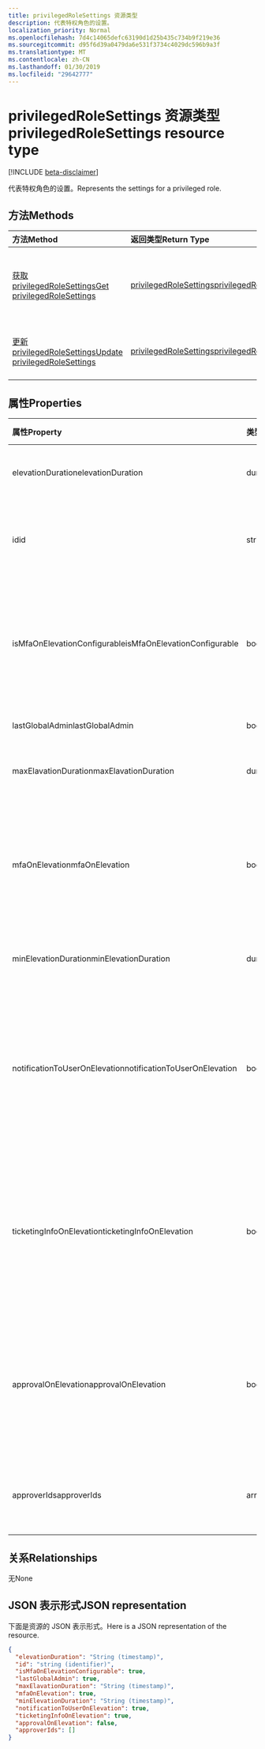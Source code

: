 ```yaml
---
title: privilegedRoleSettings 资源类型
description: 代表特权角色的设置。
localization_priority: Normal
ms.openlocfilehash: 7d4c14065defc63190d1d25b435c734b9f219e36
ms.sourcegitcommit: d95f6d39a0479da6e531f3734c4029dc596b9a3f
ms.translationtype: MT
ms.contentlocale: zh-CN
ms.lasthandoff: 01/30/2019
ms.locfileid: "29642777"
---
```

# <a name="privilegedrolesettings-resource-type"></a><span data-ttu-id="465d8-103">privilegedRoleSettings 资源类型</span><span class="sxs-lookup"><span data-stu-id="465d8-103">privilegedRoleSettings resource type</span></span>

[!INCLUDE [beta-disclaimer](../../includes/beta-disclaimer.md)]

<span data-ttu-id="465d8-104">代表特权角色的设置。</span><span class="sxs-lookup"><span data-stu-id="465d8-104">Represents the settings for a privileged role.</span></span>


## <a name="methods"></a><span data-ttu-id="465d8-105">方法</span><span class="sxs-lookup"><span data-stu-id="465d8-105">Methods</span></span>

| <span data-ttu-id="465d8-106">方法</span><span class="sxs-lookup"><span data-stu-id="465d8-106">Method</span></span>           | <span data-ttu-id="465d8-107">返回类型</span><span class="sxs-lookup"><span data-stu-id="465d8-107">Return Type</span></span>    |<span data-ttu-id="465d8-108">说明</span><span class="sxs-lookup"><span data-stu-id="465d8-108">Description</span></span>|
|:---------------|:--------|:----------|
|[<span data-ttu-id="465d8-109">获取 privilegedRoleSettings</span><span class="sxs-lookup"><span data-stu-id="465d8-109">Get privilegedRoleSettings</span></span>](../api/privilegedrolesettings-get.md) | [<span data-ttu-id="465d8-110">privilegedRoleSettings</span><span class="sxs-lookup"><span data-stu-id="465d8-110">privilegedRoleSettings</span></span>](privilegedrolesettings.md) |<span data-ttu-id="465d8-111">读取属性和 privilegedRoleSettings 对象的关系。</span><span class="sxs-lookup"><span data-stu-id="465d8-111">Read properties and relationships of privilegedRoleSettings object.</span></span>|
|[<span data-ttu-id="465d8-112">更新 privilegedRoleSettings</span><span class="sxs-lookup"><span data-stu-id="465d8-112">Update privilegedRoleSettings</span></span>](../api/privilegedrolesettings-update.md) | [<span data-ttu-id="465d8-113">privilegedRoleSettings</span><span class="sxs-lookup"><span data-stu-id="465d8-113">privilegedRoleSettings</span></span>](privilegedrolesettings.md) |<span data-ttu-id="465d8-114">更新 privilegedRoleSettings 对象。</span><span class="sxs-lookup"><span data-stu-id="465d8-114">Update privilegedRoleSettings object.</span></span>|
## <a name="properties"></a><span data-ttu-id="465d8-115">属性</span><span class="sxs-lookup"><span data-stu-id="465d8-115">Properties</span></span>
| <span data-ttu-id="465d8-116">属性</span><span class="sxs-lookup"><span data-stu-id="465d8-116">Property</span></span>     | <span data-ttu-id="465d8-117">类型</span><span class="sxs-lookup"><span data-stu-id="465d8-117">Type</span></span>   |<span data-ttu-id="465d8-118">说明</span><span class="sxs-lookup"><span data-stu-id="465d8-118">Description</span></span>|
|:---------------|:--------|:----------|
|<span data-ttu-id="465d8-119">elevationDuration</span><span class="sxs-lookup"><span data-stu-id="465d8-119">elevationDuration</span></span>|<span data-ttu-id="465d8-120">duration</span><span class="sxs-lookup"><span data-stu-id="465d8-120">duration</span></span>|<span data-ttu-id="465d8-121">当激活角色持续时间。</span><span class="sxs-lookup"><span data-stu-id="465d8-121">The duration when the role is activated.</span></span>|
|<span data-ttu-id="465d8-122">id</span><span class="sxs-lookup"><span data-stu-id="465d8-122">id</span></span>|<span data-ttu-id="465d8-123">string</span><span class="sxs-lookup"><span data-stu-id="465d8-123">string</span></span>| <span data-ttu-id="465d8-124">角色设置唯一标识符。</span><span class="sxs-lookup"><span data-stu-id="465d8-124">The unique identifier for the role settings.</span></span> <span data-ttu-id="465d8-125">只读。</span><span class="sxs-lookup"><span data-stu-id="465d8-125">Read-only.</span></span>|
|<span data-ttu-id="465d8-126">isMfaOnElevationConfigurable</span><span class="sxs-lookup"><span data-stu-id="465d8-126">isMfaOnElevationConfigurable</span></span>|<span data-ttu-id="465d8-127">boolean</span><span class="sxs-lookup"><span data-stu-id="465d8-127">boolean</span></span>|<span data-ttu-id="465d8-128">**true**如果 mfaOnElevation 可配置。</span><span class="sxs-lookup"><span data-stu-id="465d8-128">**true** if mfaOnElevation is configurable.</span></span> <span data-ttu-id="465d8-129">**false**如果 mfaOnElevation 不可配置。</span><span class="sxs-lookup"><span data-stu-id="465d8-129">**false** if mfaOnElevation is not configurable.</span></span>|
|<span data-ttu-id="465d8-130">lastGlobalAdmin</span><span class="sxs-lookup"><span data-stu-id="465d8-130">lastGlobalAdmin</span></span>|<span data-ttu-id="465d8-131">boolean</span><span class="sxs-lookup"><span data-stu-id="465d8-131">boolean</span></span>|<span data-ttu-id="465d8-132">仅供内部。</span><span class="sxs-lookup"><span data-stu-id="465d8-132">Internal used only.</span></span>|
|<span data-ttu-id="465d8-133">maxElavationDuration</span><span class="sxs-lookup"><span data-stu-id="465d8-133">maxElavationDuration</span></span>|<span data-ttu-id="465d8-134">duration</span><span class="sxs-lookup"><span data-stu-id="465d8-134">duration</span></span>|<span data-ttu-id="465d8-135">激活角色的最大持续时间。</span><span class="sxs-lookup"><span data-stu-id="465d8-135">Maximal duration for the activated role.</span></span>|
|<span data-ttu-id="465d8-136">mfaOnElevation</span><span class="sxs-lookup"><span data-stu-id="465d8-136">mfaOnElevation</span></span>|<span data-ttu-id="465d8-137">boolean</span><span class="sxs-lookup"><span data-stu-id="465d8-137">boolean</span></span>|<span data-ttu-id="465d8-138">如果为**true** MFA 需要激活角色。</span><span class="sxs-lookup"><span data-stu-id="465d8-138">**true** if MFA is required to activate the role.</span></span> <span data-ttu-id="465d8-139">**false**如果 MFA 不需要激活角色。</span><span class="sxs-lookup"><span data-stu-id="465d8-139">**false** if MFA is not required to activate the role.</span></span>|
|<span data-ttu-id="465d8-140">minElevationDuration</span><span class="sxs-lookup"><span data-stu-id="465d8-140">minElevationDuration</span></span>|<span data-ttu-id="465d8-141">duration</span><span class="sxs-lookup"><span data-stu-id="465d8-141">duration</span></span>|<span data-ttu-id="465d8-142">最少持续时间激活角色。</span><span class="sxs-lookup"><span data-stu-id="465d8-142">Minimal duration for the activated role.</span></span>|
|<span data-ttu-id="465d8-143">notificationToUserOnElevation</span><span class="sxs-lookup"><span data-stu-id="465d8-143">notificationToUserOnElevation</span></span>|<span data-ttu-id="465d8-144">boolean</span><span class="sxs-lookup"><span data-stu-id="465d8-144">boolean</span></span>|<span data-ttu-id="465d8-145">**true**如果角色激活时向最终用户发送通知。</span><span class="sxs-lookup"><span data-stu-id="465d8-145">**true** if send notification to the end user when the role is activated.</span></span> <span data-ttu-id="465d8-146">**false**如果角色被激活时不发送通知。</span><span class="sxs-lookup"><span data-stu-id="465d8-146">**false** if do not send notification when the role is activated.</span></span>|
|<span data-ttu-id="465d8-147">ticketingInfoOnElevation</span><span class="sxs-lookup"><span data-stu-id="465d8-147">ticketingInfoOnElevation</span></span>|<span data-ttu-id="465d8-148">boolean</span><span class="sxs-lookup"><span data-stu-id="465d8-148">boolean</span></span>|<span data-ttu-id="465d8-149">如果为**true**时，票证信息是必需激活角色。</span><span class="sxs-lookup"><span data-stu-id="465d8-149">**true** if the ticketing information is required when activate the role.</span></span> <span data-ttu-id="465d8-150">**false**如果票证信息不需要激活角色。</span><span class="sxs-lookup"><span data-stu-id="465d8-150">**false** if the ticketing information is not required when activate the role.</span></span>|
|<span data-ttu-id="465d8-151">approvalOnElevation</span><span class="sxs-lookup"><span data-stu-id="465d8-151">approvalOnElevation</span></span>|<span data-ttu-id="465d8-152">boolean</span><span class="sxs-lookup"><span data-stu-id="465d8-152">boolean</span></span>|<span data-ttu-id="465d8-153">**true**如果情况下审批，需要激活角色。</span><span class="sxs-lookup"><span data-stu-id="465d8-153">**true** if the approval is required when activate the role.</span></span> <span data-ttu-id="465d8-154">**false**如果审批不需要激活角色。</span><span class="sxs-lookup"><span data-stu-id="465d8-154">**false** if the approval is not required when activate the role.</span></span>|
|<span data-ttu-id="465d8-155">approverIds</span><span class="sxs-lookup"><span data-stu-id="465d8-155">approverIds</span></span>|<span data-ttu-id="465d8-156">array</span><span class="sxs-lookup"><span data-stu-id="465d8-156">array</span></span>|<span data-ttu-id="465d8-157">审批 id，如果需要激活审核的列表。</span><span class="sxs-lookup"><span data-stu-id="465d8-157">List of Approval ids, if approval is required for activation.</span></span>|

## <a name="relationships"></a><span data-ttu-id="465d8-158">关系</span><span class="sxs-lookup"><span data-stu-id="465d8-158">Relationships</span></span>
<span data-ttu-id="465d8-159">无</span><span class="sxs-lookup"><span data-stu-id="465d8-159">None</span></span>


## <a name="json-representation"></a><span data-ttu-id="465d8-160">JSON 表示形式</span><span class="sxs-lookup"><span data-stu-id="465d8-160">JSON representation</span></span>

<span data-ttu-id="465d8-161">下面是资源的 JSON 表示形式。</span><span class="sxs-lookup"><span data-stu-id="465d8-161">Here is a JSON representation of the resource.</span></span>

<!-- {
  "blockType": "resource",
  "optionalProperties": [

  ],
  "@odata.type": "microsoft.graph.privilegedRoleSettings"
}-->

```json
{
  "elevationDuration": "String (timestamp)",
  "id": "string (identifier)",
  "isMfaOnElevationConfigurable": true,
  "lastGlobalAdmin": true,
  "maxElavationDuration": "String (timestamp)",
  "mfaOnElevation": true,
  "minElevationDuration": "String (timestamp)",
  "notificationToUserOnElevation": true,
  "ticketingInfoOnElevation": true,
  "approvalOnElevation": false,
  "approverIds": []
}

```

<!-- uuid: 8fcb5dbc-d5aa-4681-8e31-b001d5168d79
2015-10-25 14:57:30 UTC -->
<!--
{
  "type": "#page.annotation",
  "description": "privilegedRoleSettings resource",
  "keywords": "",
  "section": "documentation",
  "tocPath": "",
  "suppressions": [
    "Error: /api-reference/beta/resources/privilegedrolesettings.md:\r\n      Exception processing links.\r\n    System.ArgumentException: Link Definition was null. Link text: !INCLUDE [beta-disclaimer](../../includes/beta-disclaimer.md)\r\n      at ApiDoctor.Validation.DocFile.get_LinkDestinations()\r\n      at ApiDoctor.Validation.DocSet.ValidateLinks(Boolean includeWarnings, String[] relativePathForFiles, IssueLogger issues, Boolean requireFilenameCaseMatch, Boolean printOrphanedFiles)"
  ]
}
-->
